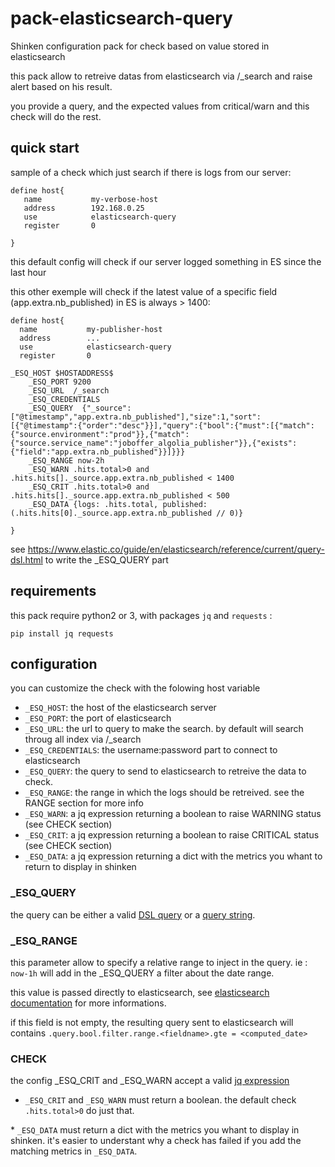 pack-elasticsearch-query
========================

Shinken configuration pack for check based on value stored in
elasticsearch

this pack allow to retreive datas from elasticsearch via /\_search and
raise alert based on his result.

you provide a query, and the expected values from critical/warn and this
check will do the rest.

quick start
-----------

sample of a check which just search if there is logs from our server:

    define host{
       name           my-verbose-host
       address        192.168.0.25
       use            elasticsearch-query
       register       0

    }

this default config will check if our server logged something in ES
since the last hour

this other exemple will check if the latest value of a specific field
(app.extra.nb\_published) in ES is always \> 1400:

    define host{
      name           my-publisher-host
      address        ...
      use            elasticsearch-query
      register       0

    _ESQ_HOST $HOSTADDRESS$
        _ESQ_PORT 9200
        _ESQ_URL  /_search
        _ESQ_CREDENTIALS
        _ESQ_QUERY  {"_source":["@timestamp","app.extra.nb_published"],"size":1,"sort":[{"@timestamp":{"order":"desc"}}],"query":{"bool":{"must":[{"match":{"source.environment":"prod"}},{"match":{"source.service_name":"joboffer_algolia_publisher"}},{"exists":{"field":"app.extra.nb_published"}}]}}}
        _ESQ_RANGE now-2h
        _ESQ_WARN .hits.total>0 and .hits.hits[]._source.app.extra.nb_published < 1400
        _ESQ_CRIT .hits.total>0 and .hits.hits[]._source.app.extra.nb_published < 500
        _ESQ_DATA {logs: .hits.total, published: (.hits.hits[0]._source.app.extra.nb_published // 0)}

    }

see
<https://www.elastic.co/guide/en/elasticsearch/reference/current/query-dsl.html>
to write the \_ESQ\_QUERY part

requirements
------------

this pack require python2 or 3, with packages `jq` and `requests` :

    pip install jq requests

configuration
-------------

you can customize the check with the folowing host variable

-   `_ESQ_HOST`: the host of the elasticsearch server
-   `_ESQ_PORT`: the port of elasticsearch
-   `_ESQ_URL`: the url to query to make the search. by default will
    search throug all index via /\_search
-   `_ESQ_CREDENTIALS`: the username:password part to connect to
    elasticsearch
-   `_ESQ_QUERY`: the query to send to elasticsearch to retreive the
    data to check.
-   `_ESQ_RANGE`: the range in which the logs should be retreived. see
    the RANGE section for more info
-   `_ESQ_WARN`: a jq expression returning a boolean to raise WARNING
    status (see CHECK section)
-   `_ESQ_CRIT`: a jq expression returning a boolean to raise CRITICAL
    status (see CHECK section)
-   `_ESQ_DATA`: a jq expression returning a dict with the metrics you
    whant to return to display in shinken

### \_ESQ\_QUERY

the query can be either a valid [DSL
query](https://www.elastic.co/guide/en/elasticsearch/reference/current/query-dsl.html)
or a [query
string](https://www.elastic.co/guide/en/elasticsearch/reference/current/query-dsl-query-string-query.html).

### \_ESQ\_RANGE

this parameter allow to specify a relative range to inject in the query.
ie : `now-1h` will add in the \_ESQ\_QUERY a filter about the date
range.

this value is passed directly to elasticsearch, see [elasticsearch
documentation](https://www.elastic.co/guide/en/elasticsearch/reference/current/query-dsl-range-query.html)
for more informations.

if this field is not empty, the resulting query sent to elasticsearch
will contains
`.query.bool.filter.range.<fieldname>.gte = <computed_date>`

### CHECK

the config \_ESQ\_CRIT and \_ESQ\_WARN accept a valid [jq
expression](https://stedolan.github.io/jq/manual/)

-   `_ESQ_CRIT` and `_ESQ_WARN` must return a boolean. the default check
    `.hits.total>0` do just that.

\* `_ESQ_DATA` must return a dict with the metrics you whant to display
in shinken. it's easier to understant why a check has failed if you add
the matching metrics in `_ESQ_DATA`.
